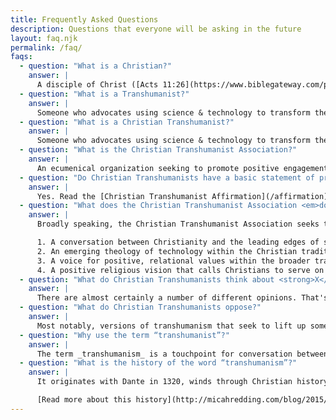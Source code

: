 ```yaml
---
title: Frequently Asked Questions
description: Questions that everyone will be asking in the future
layout: faq.njk
permalink: /faq/
faqs:
  - question: "What is a Christian?"
    answer: |
      A disciple of Christ ([Acts 11:26](https://www.biblegateway.com/passage/?search=Acts+11%3A26&version=NIV))
  - question: "What is a Transhumanist?"
    answer: |
      Someone who advocates using science & technology to transform the human condition.
  - question: "What is a Christian Transhumanist?"
    answer: |
      Someone who advocates using science & technology to transform the human condition — in a way consistent with, and as exemplified by, the discipleship of Christ.
  - question: "What is the Christian Transhumanist Association?"
    answer: |
      An ecumenical organization seeking to promote positive engagement between Christianity and the leading edges of scientific & technological thought.
  - question: "Do Christian Transhumanists have a basic statement of principles?"
    answer: |
      Yes. Read the [Christian Transhumanist Affirmation](/affirmation).
  - question: "What does the Christian Transhumanist Association <em>do</em>?"
    answer: |
      Broadly speaking, the Christian Transhumanist Association seeks to cultivate four things:

      1. A conversation between Christianity and the leading edges of scientific & technological thought.
      2. An emerging theology of technology within the Christian tradition.
      3. A voice for positive, relational values within the broader transhumanist project.
      4. A positive religious vision that calls Christians to serve on behalf of the world.
  - question: "What do Christian Transhumanists think about <strong>X</strong>?"
    answer: |
      There are almost certainly a number of different opinions. That's a good thing! If we knew all the answers, we wouldn't need to have the conversation.
  - question: "What do Christian Transhumanists oppose?"
    answer: |
      Most notably, versions of transhumanism that seek to lift up some at the expense of others.
  - question: "Why use the term “transhumanist”?"
    answer: |
      The term _transhumanism_ is a touchpoint for conversation between the billions of Christians in the world, and thinkers on the leading edges of science and technology. Historically, it has a rich background in Christian thought, apparently coined by Dante circa 1320, to reflect on notions of spiritual transformation. Now, it is commonly used to address the interface between humans and futuristic technologies, such as advanced prosthetics, nanotechnology, and artificial intelligence.
  - question: "What is the history of the word “transhumanism”?"
    answer: |
      It originates with Dante in 1320, winds through Christian history, and is picked up in the work of Jesuit priest and paleontologist Pierre Teilhard de Chardin. Teilhard's friend Julien Huxley uses the term in 1957 in attempt to define a philosophy of humanity's ongoing transformation. This leads to secular transhumanism, as it is understood today.

      [Read more about this history](http://micahredding.com/blog/2015/11/02/the-word-transhumanist), or the [[Christian History of Transhumanism]].
---
```

